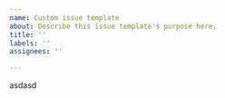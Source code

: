```yaml
---
name: Custom issue template
about: Describe this issue template's purpose here.
title: ''
labels: ''
assignees: ''

---
```


asdasd
